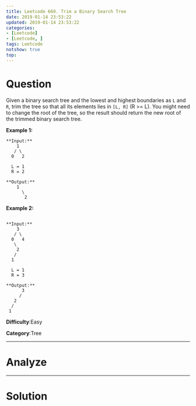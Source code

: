 ```yaml
---
title: Leetcode 669. Trim a Binary Search Tree
date: 2019-01-14 23:53:22
updated: 2019-01-14 23:53:22
categories: 
- [Leetcode]
- [Leetcode, ]
tags: Leetcode
notshow: true
top:
---
```


# Question

Given a binary search tree and the lowest and highest boundaries as  `L`  and  `R`, trim the tree so that all its elements lies in  `[L, R]`  (R >= L). You might need to change the root of the tree, so the result should return the new root of the trimmed binary search tree.

**Example 1:**  

```
**Input:** 
    1
   / \
  0   2

  L = 1
  R = 2

**Output:** 
    1
      \
       2
```

**Example 2:**  

```

**Input:** 
    3
   / \
  0   4
   \
    2
   /
  1

  L = 1
  R = 3

**Output:** 
      3
     / 
   2   
  /
 1
```

**Difficulty**:Easy

**Category**:Tree

<!-- more -->

------------

# Analyze

------------

# Solution

```cpp

```


